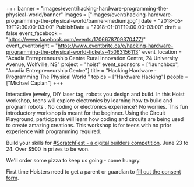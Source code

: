 +++
banner = "images/event/hacking-hardware-programming-the-physical-world/banner"
images = ["images/event/hacking-hardware-programming-the-physical-world/banner-medium.jpg"]
date = "2018-05-19T12:30:00-03:00"
PublishDate = "2018-01-01T19:00:00-03:00"
draft = false
event_facebook = "https://www.facebook.com/events/1706678709370477/"
event_eventbright = "https://www.eventbrite.ca/e/hacking-hardware-programming-the-physical-world-tickets-45063156113"
event_location = "Acadia Entrepreneurship Centre Rural Innovation Centre, 24 University Avenue, Wolfville, NS"
project = "hoist"
event_sponsors = ["launchbox", "Acadia Entrepreneurship Centre"]
title = "Hacking Hardware - Programming The Physical World "
topics = ["Hardware Hacking"]
people = ["Michael Caplan"]
+++

Interactive jewelry, DIY laser tag, robots you design and build.  In this Hoist workshop, teens will explore electronics by learning how to build and program robots .  No coding or electronics experience?  No worries.  This fun introductory workshop is meant for the beginner.  Using the Circuit Playground, participants will learn how coding and circuits are being used to create amazing creations.  This workshop is for teens with no prior experience with programming required. 

Build your skills for <a href="/event/scratchfest-2018">#ScratchFest - a digital builders competition</a>.  June 23 to 24.  Over $500 in prizes to be won.

We'll order some pizza to keep us going - come hungry.

First time Hoisters need to get a parent or guardian to <a href="https://form.jotform.ca/71164477795267">fill out the consent form</a>.
